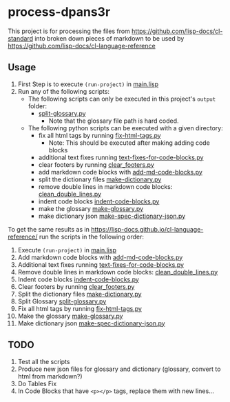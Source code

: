 # process-dpans3r

This project is for processing the files from <https://github.com/lisp-docs/cl-standard> into broken down pieces of markdown to be used by <https://github.com/lisp-docs/cl-language-reference>

## Usage

1. First Step is to execute `(run-project)` in [main.lisp](/src/main.lisp)
2. Run any of the following scripts:
   - The following scripts can only be executed in this project's `output` folder:
      - [split-glossary.py](/split-glossary.py)
        - Note that the glossary file path is hard coded.
   - The following python scripts can be executed with a given directory:
      - fix all html tags by running [fix-html-tags.py](/fix-html-tags.py)
        - Note: This should be executed after making adding code blocks
      - additional text fixes running [text-fixes-for-code-blocks.py](/text-fixes-for-code-blocks.py)
      - clear footers by running [clear_footers.py](/clear_footers.py)
      - add markdown code blocks with [add-md-code-blocks.py](/add-md-code-blocks.py)
      - split the dictionary files [make-dictionary.py](/make-dictionary.py)
      - remove double lines in markdown code blocks: [clean_double_lines.py](/clean_double_lines.py)
      - indent code blocks [indent-code-blocks.py](/indent-code-blocks.py)
      - make the glossary [make-glossary.py](/make-glossary.py)
      - make dictionary json [make-spec-dictionary-json.py](/make-spec-dictionary-json.py)

To get the same results as in <https://lisp-docs.github.io/cl-language-reference/> run the scripts in the following order:

1. Execute `(run-project)` in [main.lisp](/src/main.lisp)
2. Add markdown code blocks with [add-md-code-blocks.py](/add-md-code-blocks.py)
3. Additional text fixes running [text-fixes-for-code-blocks.py](/text-fixes-for-code-blocks.py)
4. Remove double lines in markdown code blocks: [clean_double_lines.py](/clean_double_lines.py)
5. Indent code blocks [indent-code-blocks.py](/indent-code-blocks.py)
6. Clear footers by running [clear_footers.py](/clear_footers.py)
7. Split the dictionary files [make-dictionary.py](/make-dictionary.py)
8. Split Glossary [split-glossary.py](/split-glossary.py)
9. Fix all html tags by running [fix-html-tags.py](/fix-html-tags.py)
10. Make the glossary [make-glossary.py](/make-glossary.py)
11. Make dictionary json [make-spec-dictionary-json.py](/make-spec-dictionary-json.py)

## TODO

1. Test all the scripts
2. Produce new json files for glossary and dictionary (glossary, convert to html from markdown?)
3. Do Tables Fix
4. In Code Blocks that have `<p></p>` tags, replace them with new lines...
